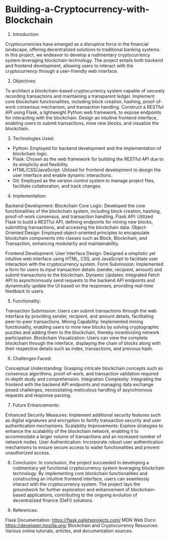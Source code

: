 # Building-a-Cryptocurrency-with-Blockchain

1. Introduction:
 
Cryptocurrencies have emerged as a disruptive force in the financial landscape, offering decentralized solutions to traditional banking systems. In this project, we endeavor to develop a rudimentary cryptocurrency system leveraging blockchain technology. The project entails both backend and frontend development, allowing users to interact with the cryptocurrency through a user-friendly web interface.

2. Objectives:

To architect a blockchain-based cryptocurrency system capable of securely recording transactions and maintaining a transparent ledger.
Implement core blockchain functionalities, including block creation, hashing, proof-of-work consensus mechanism, and transaction handling.
Construct a RESTful API using Flask, a lightweight Python web framework, to expose endpoints for interacting with the blockchain.
Design an intuitive frontend interface, enabling users to submit transactions, mine new blocks, and visualize the blockchain.

3. Technologies Used:

- Python: Employed for backend development and the implementation of blockchain logic.
- Flask: Chosen as the web framework for building the RESTful API due to its simplicity and flexibility.
- HTML/CSS/JavaScript: Utilized for frontend development to design the user interface and enable dynamic interactions.
- Git: Employed as the version control system to manage project files, facilitate collaboration, and track changes.


4. Implementation:

Backend Development:
Blockchain Core Logic: Developed the core functionalities of the blockchain system, including block creation, hashing, proof-of-work consensus, and transaction handling.
Flask API: Utilized Flask to build a RESTful API, defining endpoints for mining new blocks, submitting transactions, and accessing the blockchain data.
Object-Oriented Design: Employed object-oriented principles to encapsulate blockchain components into classes such as Block, Blockchain, and Transaction, enhancing modularity and maintainability.

Frontend Development:
User Interface Design: Designed a simplistic yet intuitive web interface using HTML, CSS, and JavaScript to facilitate user interaction with the cryptocurrency system.
Form Submission: Implemented a form for users to input transaction details (sender, recipient, amount) and submit transactions to the blockchain.
Dynamic Updates: Integrated Fetch API to asynchronously send requests to the backend API endpoints and dynamically update the UI based on the responses, providing real-time feedback to users.


5. Functionality:

Transaction Submission: Users can submit transactions through the web interface by providing sender, recipient, and amount details, facilitating peer-to-peer transactions.
Mining Capability: Implemented mining functionality, enabling users to mine new blocks by solving cryptographic puzzles and adding them to the blockchain, thereby incentivizing network participation.
Blockchain Visualization: Users can view the complete blockchain through the interface, displaying the chain of blocks along with their respective details such as index, transactions, and previous hash.


6. Challenges Faced:

Conceptual Understanding: Grasping intricate blockchain concepts such as consensus algorithms, proof-of-work, and transaction validation required in-depth study and comprehension.
Integration Complexity: Integrating the frontend with the backend API endpoints and managing data exchange posed challenges, necessitating meticulous handling of asynchronous requests and response parsing.


7. Future Enhancements:

Enhanced Security Measures: Implement additional security features such as digital signatures and encryption to fortify transaction security and user authentication mechanisms.
Scalability Improvements: Explore strategies to enhance the scalability of the blockchain network, enabling it to accommodate a larger volume of transactions and an increased number of network nodes.
User Authentication: Incorporate robust user authentication mechanisms to ensure secure access to wallet functionalities and prevent unauthorized access.


8. Conclusion:
In conclusion, the project succeeded in developing a rudimentary yet functional cryptocurrency system leveraging blockchain technology. By implementing core blockchain functionalities and constructing an intuitive frontend interface, users can seamlessly interact with the cryptocurrency system. The project lays the groundwork for further exploration and enhancement of blockchain-based applications, contributing to the ongoing evolution of decentralized finance (DeFi) solutions.

9. References:

Flask Documentation: https://flask.palletsprojects.com/
MDN Web Docs: https://developer.mozilla.org/
Blockchain and Cryptocurrency Resources: Various online tutorials, articles, and documentation sources.
